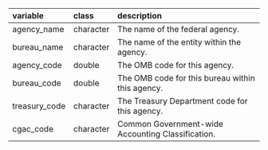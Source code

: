 |variable      |class     |description                           |
|:-------------|:---------|:-------------------------------------|
|agency_name   |character |The name of the federal agency. |
|bureau_name   |character |The name of the entity within the agency. |
|agency_code   |double    |The OMB code for this agency. |
|bureau_code   |double    |The OMB code for this bureau within this agency. |
|treasury_code |character |The Treasury Department code for this agency. |
|cgac_code     |character |Common Government-wide Accounting Classification. |
